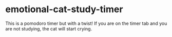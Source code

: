 # emotional-cat-study-timer
This is a pomodoro timer but with a twist! If you are on the timer tab and you are not studying, the cat will start crying.
